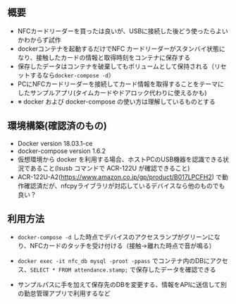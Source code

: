 ## 概要
  - NFCカードリーダーを買ったは良いが、USBに接続した後どう使ったらよいかわからず試作
  - dockerコンテナを起動するだけでNFC カードリーダーがスタンバイ状態になり、接触したカードの情報と取得時刻をコンテナに保存する
  - 保存したデータはコンテナを破棄してもボリュームとして保持される（リセットするなら`docker-compose -d`）
  - PCにNFCカードリーダーを接続してカード情報を取得することをテーマにしたサンプルアプリ(タイムカードやドアロック代わりに使えるかも)
  - ※ docker および docker-compose の使い方は理解しているものとする

## 環境構築(確認済のもの)
  - Docker version 18.03.1-ce
  - docker-compose version 1.6.2
  - 仮想環境から docker を利用する場合、ホストPCのUSB機器を認識できる状況であること(lsusb コマンドで ACR-122U が確認できること)
  - ACR-122U-A2(https://www.amazon.co.jp/gp/product/B017LPCFH2) で動作確認済だが、nfcpyライブラリが対応しているデバイスなら他のものでも良い？

## 利用方法
  - `docker-compose -d` した時点でデバイスのアクセスランプがグリーンになり、NFCカードのタッチを受け付ける（接触→離れた時点で音が鳴る）
  - `docker exec -it nfc_db mysql -proot -ppass` でコンテナ内のDBにアクセス、`SELECT * FROM attendance.stamp;` で保存したデータを確認できる

  - サンプルパスに手を加えて保存先のDBを変更する、情報をAPIに送信して別の勤怠管理アプリで利用するなど
